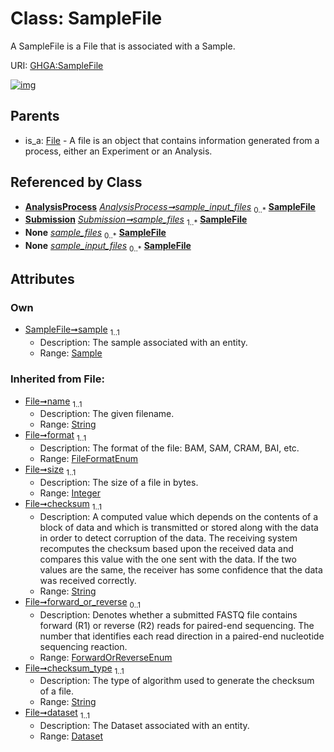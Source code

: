 
# Class: SampleFile


A SampleFile is a File that is associated with a Sample.

URI: [GHGA:SampleFile](https://w3id.org/GHGA/SampleFile)


[![img](https://yuml.me/diagram/nofunky;dir:TB/class/[Submission],[Sample]<sample%201..1-%20[SampleFile&#124;name(i):string;format(i):FileFormatEnum;size(i):integer;checksum(i):string;forward_or_reverse(i):ForwardOrReverseEnum%20%3F;checksum_type(i):string;alias(i):string],[AnalysisProcess]-%20sample_input_files%200..*>[SampleFile],[Submission]++-%20sample_files%201..*>[SampleFile],[Submission]-%20sample_files(i)%200..*>[SampleFile],[AnalysisProcess]-%20sample_input_files(i)%200..*>[SampleFile],[File]^-[SampleFile],[Sample],[File],[Dataset],[AnalysisProcess])](https://yuml.me/diagram/nofunky;dir:TB/class/[Submission],[Sample]<sample%201..1-%20[SampleFile&#124;name(i):string;format(i):FileFormatEnum;size(i):integer;checksum(i):string;forward_or_reverse(i):ForwardOrReverseEnum%20%3F;checksum_type(i):string;alias(i):string],[AnalysisProcess]-%20sample_input_files%200..*>[SampleFile],[Submission]++-%20sample_files%201..*>[SampleFile],[Submission]-%20sample_files(i)%200..*>[SampleFile],[AnalysisProcess]-%20sample_input_files(i)%200..*>[SampleFile],[File]^-[SampleFile],[Sample],[File],[Dataset],[AnalysisProcess])

## Parents

 *  is_a: [File](File.md) - A file is an object that contains information generated from a process, either an Experiment or an Analysis.

## Referenced by Class

 *  **[AnalysisProcess](AnalysisProcess.md)** *[AnalysisProcess➞sample_input_files](AnalysisProcess_sample_input_files.md)*  <sub>0..\*</sub>  **[SampleFile](SampleFile.md)**
 *  **[Submission](Submission.md)** *[Submission➞sample_files](Submission_sample_files.md)*  <sub>1..\*</sub>  **[SampleFile](SampleFile.md)**
 *  **None** *[sample_files](sample_files.md)*  <sub>0..\*</sub>  **[SampleFile](SampleFile.md)**
 *  **None** *[sample_input_files](sample_input_files.md)*  <sub>0..\*</sub>  **[SampleFile](SampleFile.md)**

## Attributes


### Own

 * [SampleFile➞sample](SampleFile_sample.md)  <sub>1..1</sub>
     * Description: The sample associated with an entity.
     * Range: [Sample](Sample.md)

### Inherited from File:

 * [File➞name](File_name.md)  <sub>1..1</sub>
     * Description: The given filename.
     * Range: [String](types/String.md)
 * [File➞format](File_format.md)  <sub>1..1</sub>
     * Description: The format of the file: BAM, SAM, CRAM, BAI, etc.
     * Range: [FileFormatEnum](FileFormatEnum.md)
 * [File➞size](File_size.md)  <sub>1..1</sub>
     * Description: The size of a file in bytes.
     * Range: [Integer](types/Integer.md)
 * [File➞checksum](File_checksum.md)  <sub>1..1</sub>
     * Description: A computed value which depends on the contents of a block of data and which is transmitted or stored along with the data in order to detect corruption of the data. The receiving system recomputes the checksum based upon the received data and compares this value with the one sent with the data. If the two values are the same, the receiver has some confidence that the data was received correctly.
     * Range: [String](types/String.md)
 * [File➞forward_or_reverse](File_forward_or_reverse.md)  <sub>0..1</sub>
     * Description: Denotes whether a submitted FASTQ file contains forward (R1) or reverse (R2) reads for paired-end sequencing. The number that identifies each read direction in a paired-end nucleotide sequencing reaction.
     * Range: [ForwardOrReverseEnum](ForwardOrReverseEnum.md)
 * [File➞checksum_type](File_checksum_type.md)  <sub>1..1</sub>
     * Description: The type of algorithm used to generate the checksum of a file.
     * Range: [String](types/String.md)
 * [File➞dataset](File_dataset.md)  <sub>1..1</sub>
     * Description: The Dataset associated with an entity.
     * Range: [Dataset](Dataset.md)
